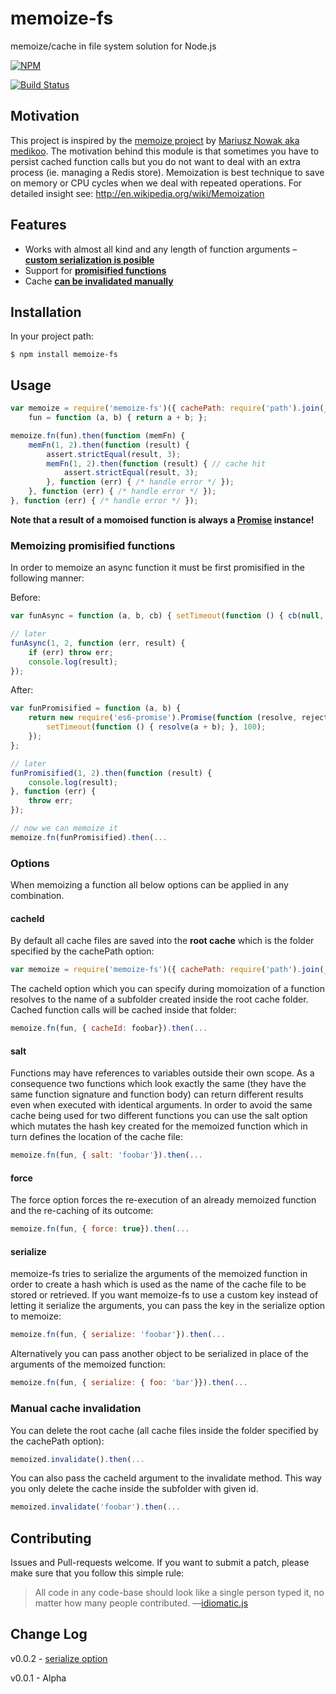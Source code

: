 # memoize-fs

memoize/cache in file system solution for Node.js

[![NPM](https://nodei.co/npm/memoize-fs.png)](https://nodei.co/npm/memoize-fs/)

[![Build Status](https://api.travis-ci.org/borisdiakur/memoize-fs.png?branch=master)](https://travis-ci.org/borisdiakur/memoize-fs)

## Motivation
This project is inspired by the [memoize project](https://github.com/medikoo/memoize) by [Mariusz Nowak aka medikoo](https://github.com/medikoo).
The motivation behind this module is that sometimes you have to persist cached function calls but you do not want to deal with an extra process (ie. managing a Redis store).
Memoization is best technique to save on memory or CPU cycles when we deal with repeated operations. For detailed insight see: http://en.wikipedia.org/wiki/Memoization

## Features

* Works with almost all kind and any length of function arguments – [__custom serialization is posible__](#serialize)
* Support for [__promisified functions__](#memoizing-promisified-functions)
* Cache [__can be invalidated manually__](#manual-cache-invalidation)

## Installation

In your project path:

	$ npm install memoize-fs

## Usage

```javascript
var memoize = require('memoize-fs')({ cachePath: require('path').join(__dirname, '../../cache' }),
    fun = function (a, b) { return a + b; };

memoize.fn(fun).then(function (memFn) {
    memFn(1, 2).then(function (result) {
        assert.strictEqual(result, 3);
        memFn(1, 2).then(function (result) { // cache hit
            assert.strictEqual(result, 3);
        }, function (err) { /* handle error */ });
    }, function (err) { /* handle error */ });
}, function (err) { /* handle error */ });
```

__Note that a result of a momoised function is always a [Promise](http://www.html5rocks.com/en/tutorials/es6/promises/) instance!__

### Memoizing promisified functions

In order to memoize an async function it must be first promisified in the following manner:

Before:
```javascript
var funAsync = function (a, b, cb) { setTimeout(function () { cb(null, a + b); }, 100); };

// later
funAsync(1, 2, function (err, result) {
    if (err) throw err;
    console.log(result);
});
```

After:
```javascript
var funPromisified = function (a, b) {
    return new require('es6-promise').Promise(function (resolve, reject) {
        setTimeout(function () { resolve(a + b); }, 100);
    });
};

// later
funPromisified(1, 2).then(function (result) {
    console.log(result);
}, function (err) {
    throw err;
});

// now we can memoize it
memoize.fn(funPromisified).then(...
```

### Options

When memoizing a function all below options can be applied in any combination.

#### cacheId

By default all cache files are saved into the __root cache__ which is the folder specified by the cachePath option:

```javascript
var memoize = require('memoize-fs')({ cachePath: require('path').join(__dirname, '../../cache' });
```

The cacheId option which you can specify during momoization of a function resolves to the name of a subfolder created inside the root cache folder. Cached function calls will be cached inside that folder:

```javascript
memoize.fn(fun, { cacheId: foobar}).then(...
```

#### salt

Functions may have references to variables outside their own scope. As a consequence two functions which look exactly the same (they have the same function signature and function body) can return different results even when executed with identical arguments. In order to avoid the same cache being used for two different functions you can use the salt option which mutates the hash key created for the memoized function which in turn defines the location of the cache file:

```javascript
memoize.fn(fun, { salt: 'foobar'}).then(...
```

#### force

The force option forces the re-execution of an already memoized function and the re-caching of its outcome:

```javascript
memoize.fn(fun, { force: true}).then(...
```

#### serialize

memoize-fs tries to serialize the arguments of the memoized function in order to create a hash which is used as the name of the cache file to be stored or retrieved.
If you want memoize-fs to use a custom key instead of letting it serialize the arguments, you can pass the key in the serialize option to memoize:

```javascript
memoize.fn(fun, { serialize: 'foobar'}).then(...
```

Alternatively you can pass another object to be serialized in place of the arguments of the memoized function:

```javascript
memoize.fn(fun, { serialize: { foo: 'bar'}}).then(...
```

### Manual cache invalidation

You can delete the root cache (all cache files inside the folder specified by the cachePath option):

```javascript
memoized.invalidate().then(...
```

You can also pass the cacheId argument to the invalidate method. This way you only delete the cache inside the subfolder with given id.

```javascript
memoized.invalidate('foobar').then(...
```

## Contributing

Issues and Pull-requests welcome. If you want to submit a patch, please make sure that you follow this simple rule:

> All code in any code-base should look like a single person typed it, no matter how
many people contributed. —[idiomatic.js](https://github.com/rwldrn/idiomatic.js/)

## Change Log

v0.0.2 - [serialize option](#serialize)

v0.0.1 - Alpha
